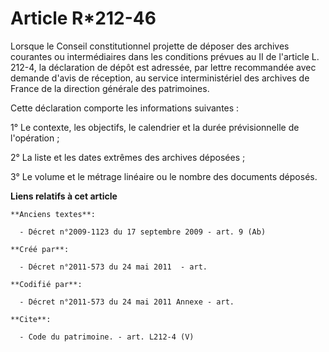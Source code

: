 # Article R*212-46

Lorsque le Conseil constitutionnel projette de déposer des archives courantes ou intermédiaires dans les conditions prévues
au II de l'article L. 212-4, la déclaration de dépôt est adressée, par lettre recommandée avec demande d'avis de réception,
au service interministériel des archives de France de la direction générale des patrimoines. 

Cette déclaration comporte les informations suivantes : 

1° Le contexte, les objectifs, le calendrier et la durée prévisionnelle de l'opération ; 

2° La liste et les dates extrêmes des archives déposées ; 

3° Le volume et le métrage linéaire ou le nombre des documents déposés.

**Liens relatifs à cet article**

	**Anciens textes**:

	  - Décret n°2009-1123 du 17 septembre 2009 - art. 9 (Ab)

	**Créé par**:

	  - Décret n°2011-573 du 24 mai 2011  - art.

	**Codifié par**:

	  - Décret n°2011-573 du 24 mai 2011 Annexe - art.

	**Cite**:

	  - Code du patrimoine. - art. L212-4 (V)
